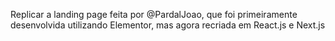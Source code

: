 Replicar a landing page feita por @PardalJoao, que foi primeiramente desenvolvida utilizando Elementor, mas agora recriada em React.js e Next.js
